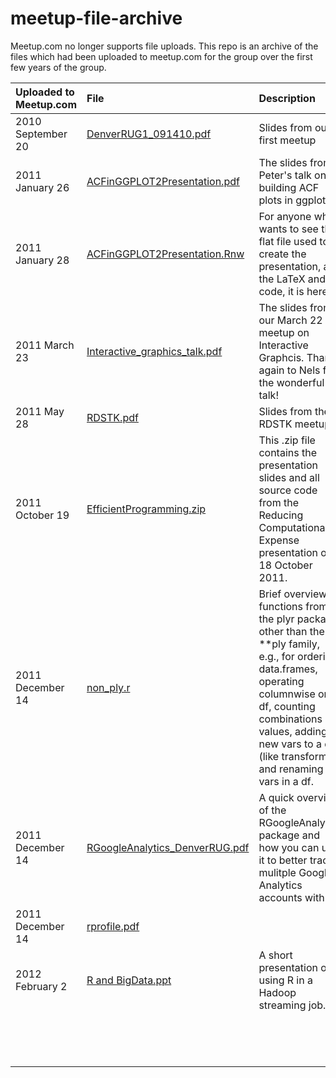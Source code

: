 # meetup-file-archive

Meetup.com no longer supports file uploads.  This repo is an archive of the
files which had been uploaded to meetup.com for the group over the first few
years of the group.

| Uploaded to Meetup.com | File                                                                                                                        | Description                                                                                                                                  |
| :--------------------- | :-----                                                                                                                      | :-----------                                                                                                                                 |
| 2010 September 20      | [DenverRUG1_091410.pdf](https://github.com/DenverRUG/meetup-file-archive/blob/master/DenverRUG1_091410.pdf)                 | Slides from our first meetup                                                                                                                 |
| 2011 January 26        | [ACFinGGPLOT2Presentation.pdf](https://github.com/DenverRUG/meetup-file-archive/blob/master/ACFinGGPLOT2Presentation.pdf)   | The slides from Peter's talk on building ACF plots in ggplot2                                                                                |
| 2011 January 28        | [ACFinGGPLOT2Presentation.Rnw](https://github.com/DenverRUG/meetup-file-archive/blob/master/ACFinGGPLOT2Presentation.Rnw)   | For anyone who wants to see the flat file used to create the presentation, all the LaTeX and R code, it is here.                             |
| 2011 March 23          | [Interactive_graphics_talk.pdf](https://github.com/DenverRUG/meetup-file-archive/blob/master/Interactive_graphics_talk.pdf) | The slides from our March 22 meetup on Interactive Graphcis.  Thanks again to Nels for the wonderful talk!                                   |
| 2011 May 28            | [RDSTK.pdf](https://github.com/DenverRUG/meetup-file-archive/blob/master/RDSTK.pdf)                                         | Slides from the RDSTK meetup                                                                                                                 |
| 2011 October 19        | [EfficientProgramming.zip](https://github.com/DenverRUG/meetup-file-archive/blob/master/EfficientProgramming.zip)           | This .zip file contains the presentation slides and all source code from the Reducing Computational Expense presentation on 18 October 2011. |
| 2011 December 14       | [non_ply.r](https://github.com/DenverRUG/meetup-file-archive/blob/master/non_ply.r) | Brief overview of functions from the plyr package other than the \*\*ply family, e.g., for ordering data.frames, operating columnwise on a df, counting combinations of values, adding new vars to a df (like transform), and renaming vars in a df. |
| 2011 December 14       | [RGoogleAnalytics_DenverRUG.pdf](https://github.com/DenverRUG/meetup-file-archive/blob/master/RGoogleAnalytics_DenverRUG.pdf) | A quick overview of the RGoogleAnalytics package and how you can use it to better track mulitple Google Analytics accounts with R. |
| 2011 December 14       | [rprofile.pdf](https://github.com/DenverRUG/meetup-file-archive/blob/master/rprofile.pdf) | |
| 2012 February 2        | [R and BigData.ppt](https://github.com/DenverRUG/meetup-file-archive/blob/master/) | A short presentation on using R in a Hadoop streaming job. |
|                        | [](https://github.com/DenverRUG/meetup-file-archive/blob/master/) | |
|                        | [](https://github.com/DenverRUG/meetup-file-archive/blob/master/) | |
|                        | [](https://github.com/DenverRUG/meetup-file-archive/blob/master/) | |
|                        | [](https://github.com/DenverRUG/meetup-file-archive/blob/master/) | |
|                        | [](https://github.com/DenverRUG/meetup-file-archive/blob/master/) | |
|                        | [](https://github.com/DenverRUG/meetup-file-archive/blob/master/) | |
|                        | [](https://github.com/DenverRUG/meetup-file-archive/blob/master/) | |
|                        | [](https://github.com/DenverRUG/meetup-file-archive/blob/master/) | |
|                        | [](https://github.com/DenverRUG/meetup-file-archive/blob/master/) | |
|                        | [](https://github.com/DenverRUG/meetup-file-archive/blob/master/) | |
|                        | [](https://github.com/DenverRUG/meetup-file-archive/blob/master/) | |
|                        | [](https://github.com/DenverRUG/meetup-file-archive/blob/master/) | |
|                        | [](https://github.com/DenverRUG/meetup-file-archive/blob/master/) | |
|                        | [](https://github.com/DenverRUG/meetup-file-archive/blob/master/) | |
